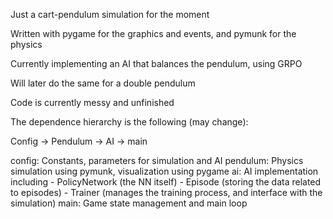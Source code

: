 Just a cart-pendulum simulation for the moment

Written with pygame for the graphics and events, and pymunk for the physics

Currently implementing an AI that balances the pendulum, using GRPO

Will later do the same for a double pendulum

Code is currently messy and unfinished

The dependence hierarchy is the following (may change):

Config -> Pendulum -> AI -> main

config: Constants, parameters for simulation and AI
pendulum: Physics simulation using pymunk, visualization using pygame
ai: AI implementation including
	- PolicyNetwork (the NN itself)
	- Episode (storing the data related to episodes)
	- Trainer (manages the training process, and interface with the simulation)
main: Game state management and main loop